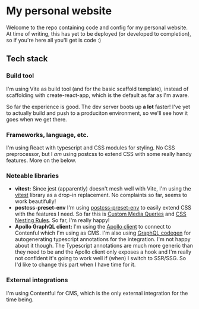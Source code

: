 # My personal website

Welcome to the repo containing code and config for my personal website.
At time of writing, this has yet to be deployed (or developed to completion), so if you're here
all you'll get is code :)

## Tech stack

### Build tool

I'm using Vite as build tool (and for the basic scaffold template), instead of
scaffolding with create-react-app, which is the default as far as I'm aware.

So far the experience is good. The dev server boots up **a lot** faster! I've yet to actually
build and push to a produciton environment, so we'll see how it goes when we get there.

### Frameworks, language, etc.

I'm using React with typescript and CSS modules for styling. No CSS preprocessor, but I _am_
using postcss to extend CSS with some really handy features. More on the below.

### Noteable libraries

-   **vitest:** Since jest (apparently) doesn't mesh well with Vite, I'm using the [vitest](https://vitest.dev/) library as a drop-in replacement. No complaints so far, seems to work
    beautifully!
-   **postcss-preset-env** I'm using [postcss-preset-env](https://preset-env.cssdb.org/) to
    easily extend CSS with the features I need. So far this is [Custom Media Queries](https://preset-env.cssdb.org/features/#custom-media-queries) and [CSS Nesting Rules](https://preset-env.cssdb.org/features/#nesting-rules). So far, I'm really happy!
-   **Apollo GraphQL client:** I'm using the [Apollo client](https://www.apollographql.com/docs/react/) to connect to Contenful which I'm using as CMS. I'm also using [GraphQL codegen](https://the-guild.dev/graphql/codegen) for autogenerating typescript annotations for the integration. I'm not happy about it though. The Typescript annotations are much more generic than they need to be and the Apollo client only exposes a hook and I'm really not confident it's going to work well if (when) I switch to SSR/SSG. So I'd like to change this part when I have time for it.

### External integrations

I'm using Contentful for CMS, which is the only external integration for the time being.
